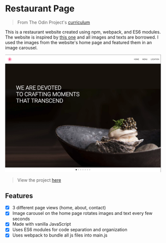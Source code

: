 # Restaurant Page

> From The Odin Project's [curriculum](https://www.theodinproject.com/courses/javascript/lessons/restaurant-page)

This is a restaurant website created using npm, webpack, and ES6 modules. The website is inspired by [this one](https://www.junisf.com/) and all images and texts are borrowed. I used the images from the website's home page and featured them in an image carousel.

[![Restaurant Page Project Screenshot](/restaurant-page.png)](https://jessicaawhy.github.io/restaurant-page/)

> View the project [here](https://jessicaawhy.github.io/restaurant-page/)

## Features

- [x] 3 different page views (home, about, contact)
- [x] Image carousel on the home page rotates images and text every few seconds
- [x] Made with vanilla JavaScript
- [x] Uses ES6 modules for code separation and organization
- [x] Uses webpack to bundle all js files into main.js
